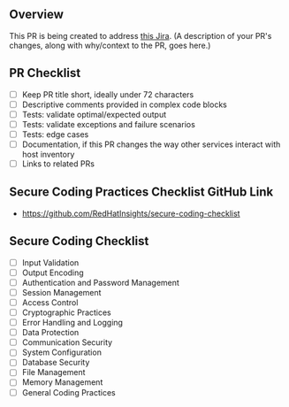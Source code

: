 ## Overview

This PR is being created to address [this Jira](https://issues.redhat.com/browse/RHCLOUD-xxxxx).
(A description of your PR's changes, along with why/context to the PR, goes here.)

## PR Checklist

- [ ] Keep PR title short, ideally under 72 characters
- [ ] Descriptive comments provided in complex code blocks
- [ ] Tests: validate optimal/expected output
- [ ] Tests: validate exceptions and failure scenarios
- [ ] Tests: edge cases
- [ ] Documentation, if this PR changes the way other services interact with host inventory
- [ ] Links to related PRs

## Secure Coding Practices Checklist GitHub Link

- https://github.com/RedHatInsights/secure-coding-checklist

## Secure Coding Checklist

- [ ] Input Validation
- [ ] Output Encoding
- [ ] Authentication and Password Management
- [ ] Session Management
- [ ] Access Control
- [ ] Cryptographic Practices
- [ ] Error Handling and Logging
- [ ] Data Protection
- [ ] Communication Security
- [ ] System Configuration
- [ ] Database Security
- [ ] File Management
- [ ] Memory Management
- [ ] General Coding Practices
